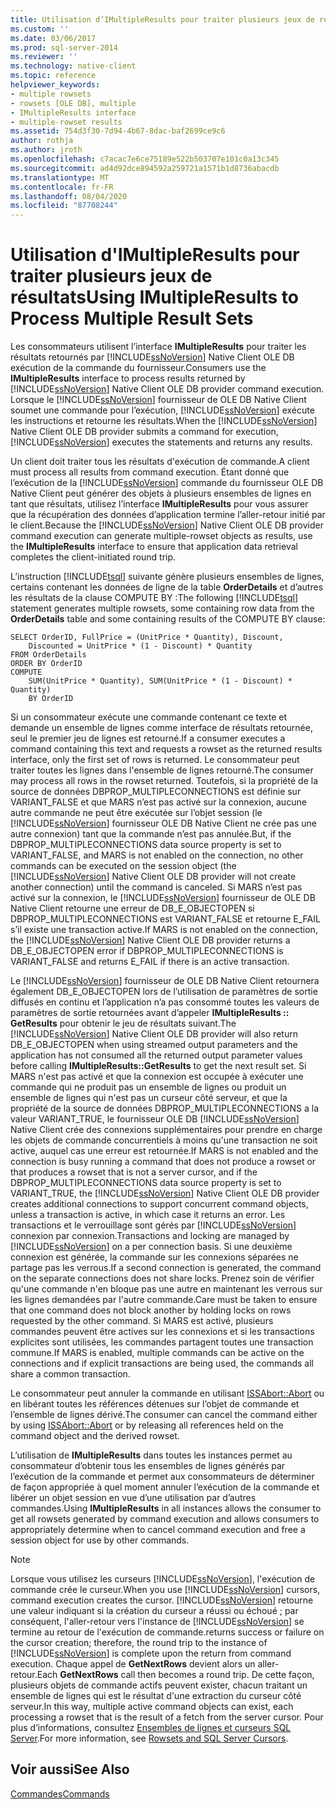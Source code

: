 ```yaml
---
title: Utilisation d’IMultipleResults pour traiter plusieurs jeux de résultats | Microsoft Docs
ms.custom: ''
ms.date: 03/06/2017
ms.prod: sql-server-2014
ms.reviewer: ''
ms.technology: native-client
ms.topic: reference
helpviewer_keywords:
- multiple rowsets
- rowsets [OLE DB], multiple
- IMultipleResults interface
- multiple-rowset results
ms.assetid: 754d3f30-7d94-4b67-8dac-baf2699ce9c6
author: rothja
ms.author: jroth
ms.openlocfilehash: c7acac7e6ce75189e522b503707e101c0a13c345
ms.sourcegitcommit: ad4d92dce894592a259721a1571b1d8736abacdb
ms.translationtype: MT
ms.contentlocale: fr-FR
ms.lasthandoff: 08/04/2020
ms.locfileid: "87708244"
---
```

# <a name="using-imultipleresults-to-process-multiple-result-sets"></a><span data-ttu-id="63a01-102">Utilisation d'IMultipleResults pour traiter plusieurs jeux de résultats</span><span class="sxs-lookup"><span data-stu-id="63a01-102">Using IMultipleResults to Process Multiple Result Sets</span></span>
  <span data-ttu-id="63a01-103">Les consommateurs utilisent l’interface **IMultipleResults** pour traiter les résultats retournés par [!INCLUDE[ssNoVersion](../../includes/ssnoversion-md.md)] Native Client OLE DB exécution de la commande du fournisseur.</span><span class="sxs-lookup"><span data-stu-id="63a01-103">Consumers use the **IMultipleResults** interface to process results returned by [!INCLUDE[ssNoVersion](../../includes/ssnoversion-md.md)] Native Client OLE DB provider command execution.</span></span> <span data-ttu-id="63a01-104">Lorsque le [!INCLUDE[ssNoVersion](../../includes/ssnoversion-md.md)] fournisseur de OLE DB Native Client soumet une commande pour l’exécution, [!INCLUDE[ssNoVersion](../../includes/ssnoversion-md.md)] exécute les instructions et retourne les résultats.</span><span class="sxs-lookup"><span data-stu-id="63a01-104">When the [!INCLUDE[ssNoVersion](../../includes/ssnoversion-md.md)] Native Client OLE DB provider submits a command for execution, [!INCLUDE[ssNoVersion](../../includes/ssnoversion-md.md)] executes the statements and returns any results.</span></span>  
  
 <span data-ttu-id="63a01-105">Un client doit traiter tous les résultats d'exécution de commande.</span><span class="sxs-lookup"><span data-stu-id="63a01-105">A client must process all results from command execution.</span></span> <span data-ttu-id="63a01-106">Étant donné que l’exécution de la [!INCLUDE[ssNoVersion](../../includes/ssnoversion-md.md)] commande du fournisseur OLE DB Native Client peut générer des objets à plusieurs ensembles de lignes en tant que résultats, utilisez l’interface **IMultipleResults** pour vous assurer que la récupération des données d’application termine l’aller-retour initié par le client.</span><span class="sxs-lookup"><span data-stu-id="63a01-106">Because the [!INCLUDE[ssNoVersion](../../includes/ssnoversion-md.md)] Native Client OLE DB provider command execution can generate multiple-rowset objects as results, use the **IMultipleResults** interface to ensure that application data retrieval completes the client-initiated round trip.</span></span>  
  
 <span data-ttu-id="63a01-107">L’instruction [!INCLUDE[tsql](../../includes/tsql-md.md)] suivante génère plusieurs ensembles de lignes, certains contenant les données de ligne de la table **OrderDetails** et d’autres les résultats de la clause COMPUTE BY :</span><span class="sxs-lookup"><span data-stu-id="63a01-107">The following [!INCLUDE[tsql](../../includes/tsql-md.md)] statement generates multiple rowsets, some containing row data from the **OrderDetails** table and some containing results of the COMPUTE BY clause:</span></span>  
  
```  
SELECT OrderID, FullPrice = (UnitPrice * Quantity), Discount,  
    Discounted = UnitPrice * (1 - Discount) * Quantity  
FROM OrderDetails  
ORDER BY OrderID  
COMPUTE  
    SUM(UnitPrice * Quantity), SUM(UnitPrice * (1 - Discount) * Quantity)  
    BY OrderID  
```  
  
 <span data-ttu-id="63a01-108">Si un consommateur exécute une commande contenant ce texte et demande un ensemble de lignes comme interface de résultats retournée, seul le premier jeu de lignes est retourné.</span><span class="sxs-lookup"><span data-stu-id="63a01-108">If a consumer executes a command containing this text and requests a rowset as the returned results interface, only the first set of rows is returned.</span></span> <span data-ttu-id="63a01-109">Le consommateur peut traiter toutes les lignes dans l'ensemble de lignes retourné.</span><span class="sxs-lookup"><span data-stu-id="63a01-109">The consumer may process all rows in the rowset returned.</span></span> <span data-ttu-id="63a01-110">Toutefois, si la propriété de la source de données DBPROP_MULTIPLECONNECTIONS est définie sur VARIANT_FALSE et que MARS n’est pas activé sur la connexion, aucune autre commande ne peut être exécutée sur l’objet session (le [!INCLUDE[ssNoVersion](../../includes/ssnoversion-md.md)] fournisseur OLE DB Native Client ne crée pas une autre connexion) tant que la commande n’est pas annulée.</span><span class="sxs-lookup"><span data-stu-id="63a01-110">But, if the DBPROP_MULTIPLECONNECTIONS data source property is set to VARIANT_FALSE, and MARS is not enabled on the connection, no other commands can be executed on the session object (the [!INCLUDE[ssNoVersion](../../includes/ssnoversion-md.md)] Native Client OLE DB provider will not create another connection) until the command is canceled.</span></span> <span data-ttu-id="63a01-111">Si MARS n’est pas activé sur la connexion, le [!INCLUDE[ssNoVersion](../../includes/ssnoversion-md.md)] fournisseur de OLE DB Native Client retourne une erreur de DB_E_OBJECTOPEN si DBPROP_MULTIPLECONNECTIONS est VARIANT_FALSE et retourne E_FAIL s’il existe une transaction active.</span><span class="sxs-lookup"><span data-stu-id="63a01-111">If MARS is not enabled on the connection, the [!INCLUDE[ssNoVersion](../../includes/ssnoversion-md.md)] Native Client OLE DB provider returns a DB_E_OBJECTOPEN error if DBPROP_MULTIPLECONNECTIONS is VARIANT_FALSE and returns E_FAIL if there is an active transaction.</span></span>  
  
 <span data-ttu-id="63a01-112">Le [!INCLUDE[ssNoVersion](../../includes/ssnoversion-md.md)] fournisseur de OLE DB Native Client retournera également DB_E_OBJECTOPEN lors de l’utilisation de paramètres de sortie diffusés en continu et l’application n’a pas consommé toutes les valeurs de paramètres de sortie retournées avant d’appeler **IMultipleResults :: GetResults** pour obtenir le jeu de résultats suivant.</span><span class="sxs-lookup"><span data-stu-id="63a01-112">The [!INCLUDE[ssNoVersion](../../includes/ssnoversion-md.md)] Native Client OLE DB provider will also return DB_E_OBJECTOPEN when using streamed output parameters and the application has not consumed all the returned output parameter values before calling **IMultipleResults::GetResults** to get the next result set.</span></span> <span data-ttu-id="63a01-113">Si MARS n'est pas activé et que la connexion est occupée à exécuter une commande qui ne produit pas un ensemble de lignes ou produit un ensemble de lignes qui n'est pas un curseur côté serveur, et que la propriété de la source de données DBPROP_MULTIPLECONNECTIONS a la valeur VARIANT_TRUE, le fournisseur OLE DB [!INCLUDE[ssNoVersion](../../includes/ssnoversion-md.md)] Native Client crée des connexions supplémentaires pour prendre en charge les objets de commande concurrentiels à moins qu'une transaction ne soit active, auquel cas une erreur est retournée.</span><span class="sxs-lookup"><span data-stu-id="63a01-113">If MARS is not enabled and the connection is busy running a command that does not produce a rowset or that produces a rowset that is not a server cursor, and if the DBPROP_MULTIPLECONNECTIONS data source property is set to VARIANT_TRUE, the [!INCLUDE[ssNoVersion](../../includes/ssnoversion-md.md)] Native Client OLE DB provider creates additional connections to support concurrent command objects, unless a transaction is active, in which case it returns an error.</span></span> <span data-ttu-id="63a01-114">Les transactions et le verrouillage sont gérés par [!INCLUDE[ssNoVersion](../../includes/ssnoversion-md.md)] connexion par connexion.</span><span class="sxs-lookup"><span data-stu-id="63a01-114">Transactions and locking are managed by [!INCLUDE[ssNoVersion](../../includes/ssnoversion-md.md)] on a per connection basis.</span></span> <span data-ttu-id="63a01-115">Si une deuxième connexion est générée, la commande sur les connexions séparées ne partage pas les verrous.</span><span class="sxs-lookup"><span data-stu-id="63a01-115">If a second connection is generated, the command on the separate connections does not share locks.</span></span> <span data-ttu-id="63a01-116">Prenez soin de vérifier qu'une commande n'en bloque pas une autre en maintenant les verrous sur les lignes demandées par l'autre commande.</span><span class="sxs-lookup"><span data-stu-id="63a01-116">Care must be taken to ensure that one command does not block another by holding locks on rows requested by the other command.</span></span> <span data-ttu-id="63a01-117">Si MARS est activé, plusieurs commandes peuvent être actives sur les connexions et si les transactions explicites sont utilisées, les commandes partagent toutes une transaction commune.</span><span class="sxs-lookup"><span data-stu-id="63a01-117">If MARS is enabled, multiple commands can be active on the connections and if explicit transactions are being used, the commands all share a common transaction.</span></span>  
  
 <span data-ttu-id="63a01-118">Le consommateur peut annuler la commande en utilisant [ISSAbort::Abort](../native-client-ole-db-interfaces/issabort-abort-ole-db.md) ou en libérant toutes les références détenues sur l’objet de commande et l’ensemble de lignes dérivé.</span><span class="sxs-lookup"><span data-stu-id="63a01-118">The consumer can cancel the command either by using [ISSAbort::Abort](../native-client-ole-db-interfaces/issabort-abort-ole-db.md) or by releasing all references held on the command object and the derived rowset.</span></span>  
  
 <span data-ttu-id="63a01-119">L’utilisation de **IMultipleResults** dans toutes les instances permet au consommateur d’obtenir tous les ensembles de lignes générés par l’exécution de la commande et permet aux consommateurs de déterminer de façon appropriée à quel moment annuler l’exécution de la commande et libérer un objet session en vue d’une utilisation par d’autres commandes.</span><span class="sxs-lookup"><span data-stu-id="63a01-119">Using **IMultipleResults** in all instances allows the consumer to get all rowsets generated by command execution and allows consumers to appropriately determine when to cancel command execution and free a session object for use by other commands.</span></span>  
  
> [!NOTE]  
>  <span data-ttu-id="63a01-120">Lorsque vous utilisez les curseurs [!INCLUDE[ssNoVersion](../../includes/ssnoversion-md.md)], l'exécution de commande crée le curseur.</span><span class="sxs-lookup"><span data-stu-id="63a01-120">When you use [!INCLUDE[ssNoVersion](../../includes/ssnoversion-md.md)] cursors, command execution creates the cursor.</span></span> [!INCLUDE[ssNoVersion](../../includes/ssnoversion-md.md)] <span data-ttu-id="63a01-121">retourne une valeur indiquant si la création du curseur a réussi ou échoué ; par conséquent, l'aller-retour vers l'instance de [!INCLUDE[ssNoVersion](../../includes/ssnoversion-md.md)] se termine au retour de l'exécution de commande.</span><span class="sxs-lookup"><span data-stu-id="63a01-121">returns success or failure on the cursor creation; therefore, the round trip to the instance of [!INCLUDE[ssNoVersion](../../includes/ssnoversion-md.md)] is complete upon the return from command execution.</span></span> <span data-ttu-id="63a01-122">Chaque appel de **GetNextRows** devient alors un aller-retour.</span><span class="sxs-lookup"><span data-stu-id="63a01-122">Each **GetNextRows** call then becomes a round trip.</span></span> <span data-ttu-id="63a01-123">De cette façon, plusieurs objets de commande actifs peuvent exister, chacun traitant un ensemble de lignes qui est le résultat d'une extraction du curseur côté serveur.</span><span class="sxs-lookup"><span data-stu-id="63a01-123">In this way, multiple active command objects can exist, each processing a rowset that is the result of a fetch from the server cursor.</span></span> <span data-ttu-id="63a01-124">Pour plus d’informations, consultez [Ensembles de lignes et curseurs SQL Server](../native-client-ole-db-rowsets/rowsets-and-sql-server-cursors.md).</span><span class="sxs-lookup"><span data-stu-id="63a01-124">For more information, see [Rowsets and SQL Server Cursors](../native-client-ole-db-rowsets/rowsets-and-sql-server-cursors.md).</span></span>  
  
## <a name="see-also"></a><span data-ttu-id="63a01-125">Voir aussi</span><span class="sxs-lookup"><span data-stu-id="63a01-125">See Also</span></span>  
 [<span data-ttu-id="63a01-126">Commandes</span><span class="sxs-lookup"><span data-stu-id="63a01-126">Commands</span></span>](commands.md)  
  
  
